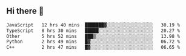## Hi there 👋

<!--START_SECTION:waka-->

```txt
JavaScript   12 hrs 40 mins  ███████▓░░░░░░░░░░░░░░░░░   30.19 %
TypeScript   8 hrs 30 mins   █████░░░░░░░░░░░░░░░░░░░░   20.27 %
Other        5 hrs 52 mins   ███▒░░░░░░░░░░░░░░░░░░░░░   13.98 %
Python       2 hrs 49 mins   █▓░░░░░░░░░░░░░░░░░░░░░░░   06.72 %
C++          2 hrs 47 mins   █▓░░░░░░░░░░░░░░░░░░░░░░░   06.65 %
```

<!--END_SECTION:waka-->
